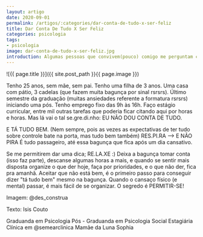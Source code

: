 ```yaml
---
layout: artigo
date: 2020-09-01
permalink: /artigos/:categories/dar-conta-de-tudo-x-ser-feliz
title: Dar Conta De Tudo X Ser Feliz
categories: psicologia
tags:
- psicologia
image: dar-conta-de-tudo-x-ser-feliz.jpg
introduction: Algumas pessoas que convivem(pouco) comigo me perguntam como eu faço para "dar conta de tudo". Então vou contar um segredinho para vocês, mas, antes disso vou falar um pouquinho dos meus afazeres.
---
```


![{{ page.title }}]({{ site.post_path  }}{{ page.image }})

Tenho 25 anos, sem mãe,  sem pai.
Tenho uma filha de 3 anos. Uma casa com pátio,  3 cadelas (que fazem muita bagunça por sinal rsrsrs). Último semestre da graduação (muitas ansiedades referente a formatura rsrsrs) iniciando uma pós. Tenho emprego fixo das 9h às 16h. Faço estágio curricular, entre mil outras tarefas que poderia ficar citando aqui por horas e horas.
Mas lá vai o tal se.gre.di.nho:
EU NÃO DOU CONTA DE TUDO.

E TÁ TUDO BEM.
(Nem sempre, pois as vezes as expectativas de ter tudo sobre controle bate na porta, mas tudo bem também)
RES.PI.RA --> E NÃO PIRA
É tudo passageiro, até essa bagunça que fica após um dia cansativo.

Se me permitirem dar uma dica; RE.LA.XE :)
Deixa a bagunça tomar conta (isso faz parte), descanse algumas horas a mais, e quando se sentir mais disposta organize o que der hoje, faça por prioridades, e o que não der, fica pra amanhã. Aceitar que não está bem, é o primeiro passo para conseguir dizer "tá tudo bem" mesmo na bagunça.
Quando o cansaço físico (e mental) passar, é mais fácil de se organizar.
O segredo é  PERMITIR-SE!

Imagem: @des_construa

Texto: Isis Couto

Graduanda em Psicologia
Pós - Graduanda em Psicologia Social
Estagiária Clínica em @semearclinica
Mamãe da Luna Sophia